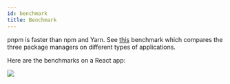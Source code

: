 ```yaml
---
id: benchmark
title: Benchmark
---
```


pnpm is faster than npm and Yarn. See [this] benchmark which compares the three
package managers on different types of applications.

Here are the benchmarks on a React app:

![](https://cdn.rawgit.com/pnpm/node-package-manager-benchmark/7f0c3e40/results/imgs/react-app.svg)

[this]: https://github.com/zkochan/node-package-manager-benchmark

